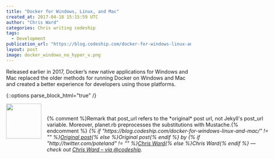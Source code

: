 ```yaml
---
title: "Docker for Windows, Linux, and Mac"
created_at: 2017-04-18 15:15:59 UTC
author: "Chris Ward"
categories: Chris writing codeship
tags: 
  - Development
publication_url: "https://blog.codeship.com/docker-for-windows-linux-and-mac/"
layout: post
image: docker_windows_no_hyper_v.png
---
```

Released earlier in 2017, Docker’s new native applications for Windows and Mac replaced the older methods for running Docker on Windows and Mac and created a better experience for developers using those platforms.


{::options parse_block_html="true" /}
<div class="author">
   <img src="http://www.rss-specifications.com/rss-spec-rss.gif" style="width: 96px; height: 96;">
   <span style="position: absolute; padding: 32px 15px;">{% comment %}Remark that post_url refers to the *original* post url, not Jekyll's post_url variable. Moreover, planet.rb preprocesses the substitutions with Mustache.{% endcomment %}
      <i>{% if "https://blog.codeship.com/docker-for-windows-linux-and-mac/" != "" %}<a href="https://blog.codeship.com/docker-for-windows-linux-and-mac/">Original post</a>{% else %}Original post{% endif %} by {% if "http://twitter.com/poteland" != "" %}<a href="http://twitter.com/poteland">Chris Ward</a>{% else %}Chris Ward{% endif %} &mdash; check out <a href="https://blog.codeship.com">Chris Ward – via @codeship</a>.</i>
  </span>
</div>
